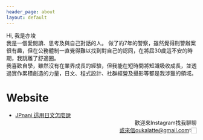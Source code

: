 ```yaml
---
header_page: about
layout: default
---
```


Hi, 我是亦竣  
我是一個愛閱讀、思考及與自己對話的人。
做了約7年的警察，雖然覺得刑警辦案很有趣，但在公務體制一直覺得難以找到對自己的認同，在將屆30歲這不安的時期，我跳離了舒適圈。  
我喜歡自學，雖然沒有在業界成長的經驗，但我能在短時間將知識吸收成長，並透過實作累積創造的力量，日文、程式設計、社群經營及攝影等都是我涉獵的領域。 
# Website 
- [JPnani 這用日文怎麼說](https://www.jpnani.com/)
<span style="display: block;text-align: right;">歡迎來Instagram找我聊聊<br>或來信oukalatte@gmail.com👇🏻</span>
